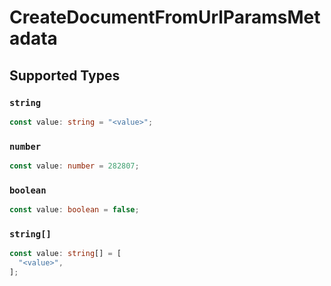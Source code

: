 # CreateDocumentFromUrlParamsMetadata


## Supported Types

### `string`

```typescript
const value: string = "<value>";
```

### `number`

```typescript
const value: number = 282807;
```

### `boolean`

```typescript
const value: boolean = false;
```

### `string[]`

```typescript
const value: string[] = [
  "<value>",
];
```

